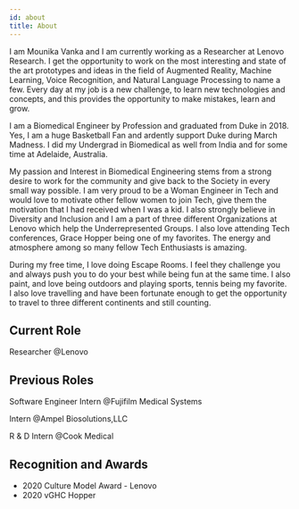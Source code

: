 ```yaml
---
id: about
title: About
---
```


I am Mounika Vanka and I am currently working as a Researcher at Lenovo Research. I get the opportunity to work on the most interesting and state of the art prototypes and ideas in the field of Augmented Reality, Machine Learning, Voice Recognition, and Natural Language Processing to name a few. Every day at my job is a new challenge, to learn new technologies and concepts, and this provides the opportunity to make mistakes, learn and grow. 

I am a Biomedical Engineer by Profession and graduated from Duke in 2018. Yes, I am a huge Basketball Fan and ardently support Duke during March Madness. I did my Undergrad in Biomedical as well from India and for some time at Adelaide, Australia. 

My passion and Interest in Biomedical Engineering stems from a strong desire to work for the community and give back to the Society in every small way possible. I am very proud to be a Woman Engineer in Tech and would love to motivate other fellow women to join Tech, give them the motivation that I had received when I was a kid. I also strongly believe in Diversity and Inclusion and I am a part of three different Organizations at Lenovo which help the Underrepresented Groups. I also love attending Tech conferences, Grace Hopper being one of my favorites. The energy and atmosphere among so many fellow Tech Enthusiasts is amazing. 

During my free time, I love doing Escape Rooms. I feel they challenge you and always push you to do your best while being fun at the same time. I also paint, and love being outdoors and playing sports, tennis being my favorite. I also love travelling and have been fortunate enough to get the opportunity to travel to three different continents and still counting.


## Current Role

Researcher @Lenovo

## Previous Roles

Software Engineer Intern @Fujifilm Medical Systems

Intern @Ampel Biosolutions,LLC

R & D Intern @Cook Medical

## Recognition and Awards

- 2020 Culture Model Award - Lenovo
- 2020 vGHC Hopper
